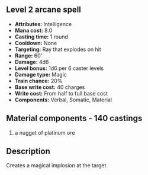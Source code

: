 ## Level 2 arcane spell
- **Attributes:** Intelligence
- **Mana cost:** 8.0
- **Casting time:** 1 round
- **Cooldown:** None
- **Targeting:** Ray that explodes on hit
- **Range:** 60'
- **Damage:** 4d6
- **Level bonus:** 1d6 per 6 caster levels
- **Damage type:** Magic
- **Train chance:** 20%
- **Base write cost:** 40 charges
- **Write cost:** From half to full base cost
- **Components:** Verbal, Somatic, Material
## Material components - 140 castings
1. a nugget of platinum ore
## Description
Creates a magical implosion at the target
